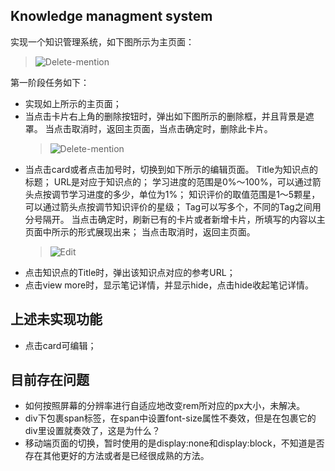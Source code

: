 ## Knowledge managment system
实现一个知识管理系统，如下图所示为主页面：<br>
> ![Delete-mention](https://github.com/Leaf217/Knowledge-management-system/raw/master/Picture/Home-page.png)

第一阶段任务如下：<br>
- 实现如上所示的主页面；
- 当点击卡片右上角的删除按钮时，弹出如下图所示的删除框，并且背景是遮罩。
当点击取消时，返回主页面，当点击确定时，删除此卡片。<br>
    > ![Delete-mention](https://github.com/Leaf217/Knowledge-management-system/raw/master/Picture/Delete-mention.png)
- 当点击card或者点击加号时，切换到如下所示的编辑页面。
Title为知识点的标题；
URL是对应于知识点的；
学习进度的范围是0%～100%，可以通过箭头点按调节学习进度的多少，单位为1%；
知识评价的取值范围是1～5颗星，可以通过箭头点按调节知识评价的星级；
Tag可以写多个，不同的Tag之间用分号隔开。
当点击确定时，刷新已有的卡片或者新增卡片，所填写的内容以主页面中所示的形式展现出来；
当点击取消时，返回主页面。
    > ![Edit](https://github.com/Leaf217/Knowledge-management-system/raw/master/Picture/Edit-v2.png)
- 点击知识点的Title时，弹出该知识点对应的参考URL；
- 点击view more时，显示笔记详情，并显示hide，点击hide收起笔记详情。


## 上述未实现功能
- 点击card可编辑；

## 目前存在问题
- 如何按照屏幕的分辨率进行自适应地改变rem所对应的px大小，未解决。
- div下包裹span标签，在span中设置font-size属性不奏效，但是在包裹它的div里设置就奏效了，这是为什么？
- 移动端页面的切换，暂时使用的是display:none和display:block，不知道是否存在其他更好的方法或者是已经很成熟的方法。

